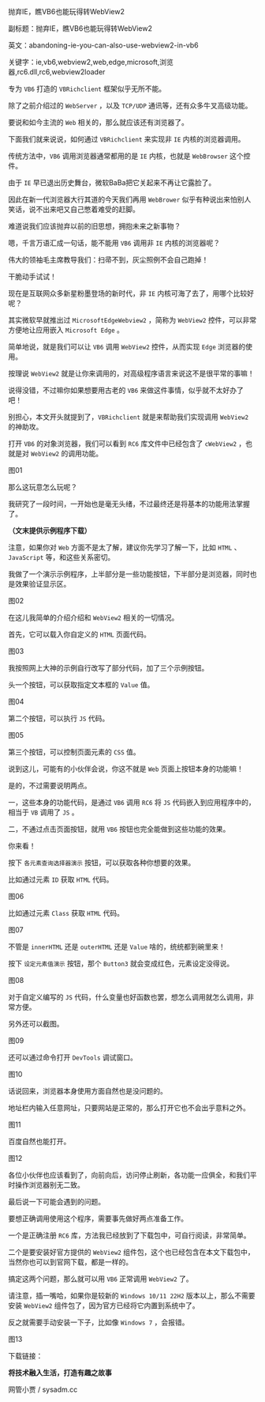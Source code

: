 抛弃IE，瞧VB6也能玩得转WebView2

副标题：抛弃IE，瞧VB6也能玩得转WebView2

英文：abandoning-ie-you-can-also-use-webview2-in-vb6

关键字：ie,vb6,webview2,web,edge,microsoft,浏览器,rc6.dll,rc6,webview2loader





专为 `VB6` 打造的 `VBRichclient` 框架似乎无所不能。

除了之前介绍过的 `WebServer` ，以及 `TCP/UDP` 通讯等，还有众多牛叉高级功能。

要说和如今主流的 `Web` 相关的，那么就应该还有浏览器了。

下面我们就来说说，如何通过 `VBRichclient` 来实现非 `IE` 内核的浏览器调用。



传统方法中，`VB6` 调用浏览器通常都用的是 `IE` 内核，也就是 `WebBrowser` 这个控件。

由于 `IE` 早已退出历史舞台，微软BaBa把它关起来不再让它露脸了。

因此在新一代浏览器大行其道的今天我们再用 `WebBrower` 似乎有种说出来怕别人笑话，说不出来吧又自己憋着难受的赶脚。

难道说我们应该抛弃以前的旧思想，拥抱未来之新事物？

嗯，千言万语汇成一句话，能不能用 `VB6` 调用非 `IE` 内核的浏览器呢？

伟大的领袖毛主席教导我们：扫帚不到，灰尘照例不会自己跑掉！

干脆动手试试！



现在是互联网众多新星粉墨登场的新时代，非 `IE` 内核可海了去了，用哪个比较好呢？

其实微软早就推出过 `MicrosoftEdgeWebview2` ，简称为 `WebView2` 控件，可以非常方便地让应用嵌入 `Microsoft Edge` 。

简单地说，就是我们可以让 `VB6` 调用 `WebView2` 控件，从而实现 `Edge` 浏览器的使用。

按理说 `WebView2` 就是让你来调用的，对高级程序语言来说这不是很平常的事嘛！

说得没错，不过嘛你如果想要用古老的 `VB6` 来做这件事情，似乎就不太好办了吧！

别担心，本文开头就提到了，`VBRichclient` 就是来帮助我们实现调用 `WebView2` 的神助攻。



打开 `VB6` 的对象浏览器，我们可以看到 `RC6` 库文件中已经包含了 `cWebView2` ，也就是对 `WebView2` 的调用功能。

图01



那么这玩意怎么玩呢？

我研究了一段时间，一开始也是毫无头绪，不过最终还是将基本的功能用法掌握了。

**（文末提供示例程序下载）**

注意，如果你对 `Web` 方面不是太了解，建议你先学习了解一下，比如 `HTML` 、`JavaScript` 等，和这些关系密切。



我做了一个演示示例程序，上半部分是一些功能按钮，下半部分是浏览器，同时也是效果验证显示区。

图02



在这儿我简单的介绍介绍和 `WebView2` 相关的一切情况。

首先，它可以载入你自定义的 `HTML` 页面代码。

图03



我按照网上大神的示例自行改写了部分代码，加了三个示例按钮。

头一个按钮，可以获取指定文本框的 `Value` 值。

图04



第二个按钮，可以执行 `JS` 代码。

图05



第三个按钮，可以控制页面元素的 `CSS` 值。



说到这儿，可能有的小伙伴会说，你这不就是 `Web` 页面上按钮本身的功能嘛！

是的，不过需要说明两点。

一，这些本身的功能代码，是通过 `VB6` 调用 `RC6` 将 `JS` 代码嵌入到应用程序中的，相当于 `VB` 调用了 `JS` 。

二，不通过点击页面按钮，就用 `VB6` 按钮也完全能做到这些功能的效果。

你来看！



按下 `各元素查询选择器演示` 按钮，可以获取各种你想要的效果。

比如通过元素 `ID` 获取 `HTML` 代码。

图06



比如通过元素 `Class` 获取 `HTML` 代码。

图07



不管是 `innerHTML` 还是 `outerHTML` 还是 `Value` 啥的，统统都到碗里来！



按下 `设定元素值演示` 按钮，那个 `Button3` 就会变成红色，元素设定没得说。

图08



对于自定义编写的 `JS` 代码，什么变量也好函数也罢，想怎么调用就怎么调用，非常方便。

另外还可以截图。

图09



还可以通过命令打开 `DevTools` 调试窗口。

图10



话说回来，浏览器本身使用方面自然也是没问题的。

地址栏内输入任意网址，只要网站是正常的，那么打开它也不会出乎意料之外。

图11



百度自然也能打开。

图12



各位小伙伴也应该看到了，向前向后，访问停止刷新，各功能一应俱全，和我们平时操作浏览器别无二致。



最后说一下可能会遇到的问题。

要想正确调用使用这个程序，需要事先做好两点准备工作。

一个是正确注册 `RC6` 库，方法我已经放到了下载包中，可自行阅读，非常简单。

二个是要安装好官方提供的 `WebView2` 组件包，这个也已经包含在本文下载包中，当然你也可以到官网下载，都是一样的。

搞定这两个问题，那么就可以用 `VB6` 正常调用 `WebView2` 了。



请注意，插一嘴哈，如果你是较新的 `Windows 10/11 22H2` 版本以上，那么不需要安装 `WebView2` 组件包了，因为官方已经将它内置到系统中了。

反之就需要手动安装一下子，比如像 `Windows 7` ，会报错。

图13



下载链接：







**将技术融入生活，打造有趣之故事**

网管小贾 / sysadm.cc



